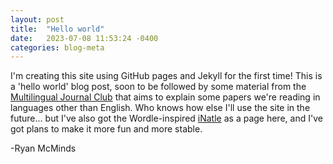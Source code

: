 ```yaml
---
layout: post
title:  "Hello world"
date:   2023-07-08 11:53:24 -0400
categories: blog-meta
---
```


I'm creating this site using GitHub pages and Jekyll for the first time! This is a 'hello world' blog post, soon to be followed by some material from the [Multilingual Journal Club](https://github.com/McMinds-Lab/multilingual_journal_club) that aims to explain some papers we're reading in languages other than English. Who knows how else I'll use the site in the future... but I've also got the Wordle-inspired [iNatle](https://thecnidaegritty.com/iNatle/) as a page here, and I've got plans to make it more fun and more stable.

-Ryan McMinds
